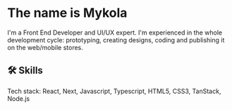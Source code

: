 # The name is Mykola
I'm a Front End Developer and UI/UX expert. 
I'm experienced in the whole development cycle: prototyping, creating designs, coding  and publishing it on the web/mobile stores.

## 🛠 Skills
Tech stack: React, Next, Javascript, Typescript, HTML5, CSS3, TanStack, Node.js
